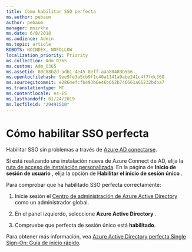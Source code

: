 ```yaml
---
title: Cómo habilitar SSO perfecta
ms.author: pebaum
author: pebaum
manager: mnirkhe
ms.date: 6/8/2018
ms.audience: Admin
ms.topic: article
ROBOTS: NOINDEX, NOFOLLOW
localization_priority: Priority
ms.collection: Adm_O365
ms.custom: Adm_O365
ms.assetid: 80c88b2d-adb1-4e45-8eff-aaa80403b5b6
ms.openlocfilehash: 9ee9fe3a5cb9f1c40a1141a9abe241c4f7fdc360
ms.sourcegitcommit: e2864efcfb493b6e46b662b746661a61232bdba7
ms.translationtype: MT
ms.contentlocale: es-ES
ms.lasthandoff: 01/24/2019
ms.locfileid: "29491510"
---
```

# <a name="how-to-enable-seamless-sso"></a>Cómo habilitar SSO perfecta

Habilitar SSO sin problemas a través de [Azure AD conectarse](https://docs.microsoft.com/en-us/azure/active-directory/connect/active-directory-aadconnect).
  
Si está realizando una instalación nueva de Azure Connect de AD, elija la [ruta de acceso de instalación personalizada](https://docs.microsoft.com/en-us/azure/active-directory/connect/active-directory-aadconnect-get-started-custom). En la página de **Inicio de sesión de usuario** , elija la opción de **Habilitar el inicio de sesión único** . 
  
Para comprobar que ha habilitado SSO perfecta correctamente:
  
1. Inicie sesión el [Centro de administración de Azure Active Directory](https://aad.portal.azure.com) como un administrador global. 
    
2. En el panel izquierdo, seleccione **Azure Active Directory** . 
    
3. Compruebe que perfecta de sesión único está **habilitado**.
    
Para obtener más información, vea [Azure Active Directory perfecta Single Sign-On: Guía de inicio rápido](https://docs.microsoft.com/en-us/azure/active-directory/connect/active-directory-aadconnect-sso-quick-start).
  


